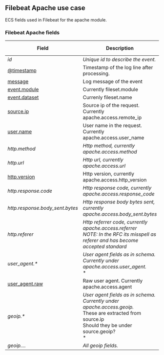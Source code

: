 ## Filebeat Apache use case

ECS fields used in Filebeat for the apache module.

### <a name="filebeat-apache-access"></a> Filebeat Apache fields


| Field  | Description  | Type  | Multi Field  | Example  |
|---|---|---|---|---|
| <a name="id"></a>*id*  | *Unique id to describe the event.*  | keyword  |   | `8a4f500d`  |
| [@timestamp](https://github.com/elastic/ecs#@timestamp)  | Timestamp of the log line after processing.  | date  |   | `2016-05-23T08:05:34.853Z`  |
| [message](https://github.com/elastic/ecs#message)  | Log message of the event  | text  |   | `Hello World`  |
| [event.module](https://github.com/elastic/ecs#event.module)  | Currently fileset.module  | keyword  |   | `apache`  |
| [event.dataset](https://github.com/elastic/ecs#event.dataset)  | Currenly fileset.name  | keyword  |   | `access`  |
| [source.ip](https://github.com/elastic/ecs#source.ip)  | Source ip of the request. Currently apache.access.remote_ip  | ip  |   | `192.168.1.1`  |
| [user.name](https://github.com/elastic/ecs#user.name)  | User name in the request. Currently apache.access.user_name  | keyword  |   | `ruflin`  |
| <a name="http.method"></a>*http.method*  | *Http method, currently apache.access.method*  | keyword  |   | `GET`  |
| <a name="http.url"></a>*http.url*  | *Http url, currently apache.access.url*  | keyword  |   | `http://elastic.co/`  |
| [http.version](https://github.com/elastic/ecs#http.version)  | Http version, currently apache.access.http_version  | keyword  |   | `1.1`  |
| <a name="http.response.code"></a>*http.response.code*  | *Http response code, currently apache.access.response_code*  | keyword  |   | `404`  |
| <a name="http.response.body_sent.bytes"></a>*http.response.body_sent.bytes*  | *Http response body bytes sent, currently apache.access.body_sent.bytes*  | long  |   | `117`  |
| <a name="http.referer"></a>*http.referer*  | *Http referrer code, currently apache.access.referrer<br/>NOTE: In the RFC its misspell as referer and has become accepted standard*  | keyword  |   | `http://elastic.co/`  |
| <a name="user_agent.&ast;"></a>*user_agent.&ast;*  | *User agent fields as in schema. Currently under apache.access.user_agent.*<br/>*  |   |   |   |
| [user_agent.raw](https://github.com/elastic/ecs#user_agent.raw)  | Raw user agent. Currently apache.access.agent  | text  |   | `http://elastic.co/`  |
| <a name="geoip.&ast;"></a>*geoip.&ast;*  | *User agent fields as in schema. Currently under apache.access.geoip.*<br/>These are extracted from source.ip<br/>Should they be under source.geoip?<br/>*  |   |   |   |
| <a name="geoip...."></a>*geoip....*  | *All geoip fields.*  | text  |   |   |




